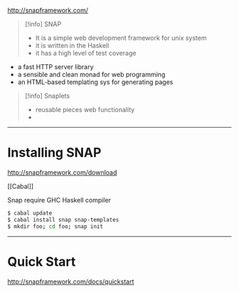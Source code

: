 http://snapframework.com/







>[!info] SNAP
>-  It is a simple web development framework for unix system
>- it is written in the Haskell
>- it has a high level of test coverage

- a fast HTTP server library
- a sensible and clean monad  for web programming
- an HTML-based templating sys for generating pages

>[!info] Snaplets
>- reusable pieces web functionality
>- 

----
# Installing SNAP
http://snapframework.com/download

[[Cabal]]

Snap require GHC Haskell compiler
```bash
$ cabal update
$ cabal install snap snap-templates
$ mkdir foo; cd foo; snap init
```

--- 
# Quick Start
http://snapframework.com/docs/quickstart








